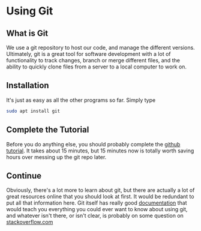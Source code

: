 # Using Git #

## What is Git ##
We use a git repository to host our code, and manage the different versions. Ultimately, git is a great tool for software development with a lot of functionality to track changes, branch or merge different files, and the ability to quickly clone files from a server to a local computer to work on.

## Installation ##
It's just as easy as all the other programs so far. Simply type

```bash
sudo apt install git
```

## Complete the Tutorial ##
Before you do anything else, you should probably complete the [github tutorial](https://try.github.io/). It takes about 15 minutes, but 15 minutes now is totally worth saving hours over messing up the git repo later.

## Continue ##
Obviously, there's a lot more to learn about git, but there are actually a lot of great resources online that you should look at first. It would be redundant to put all that information here. Git itself has really good [documentation](https://git-scm.com/doc) that would teach you everything you could ever want to know about using git, and whatever isn't there, or isn't clear, is probably on some question on [stackoverflow.com](https://stackoverflow.com/)
